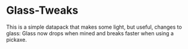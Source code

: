 # Glass-Tweaks
This is a simple datapack that makes some light, but useful, changes to glass:
Glass now drops when mined and breaks faster when using a pickaxe.

